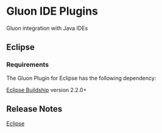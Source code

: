 # Gluon IDE Plugins

Gluon integration with Java IDEs

## Eclipse

### Requirements

The Gluon Plugin for Eclipse has the following dependency:

[Eclipse Buildship](https://marketplace.eclipse.org/content/buildship-gradle-integration) version 2.2.0+

## Release Notes

[Eclipse](https://github.com/gluonhq/ide-plugins/blob/master/eclipse/CHANGELOG.md)